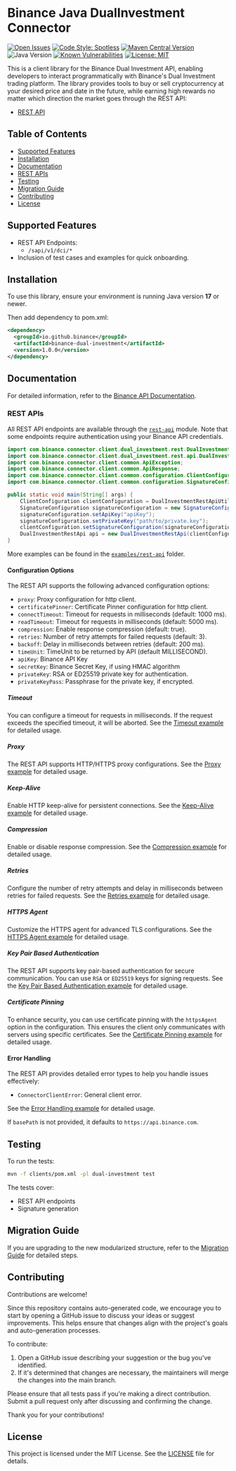 # Binance Java DualInvestment Connector

[![Open Issues](https://img.shields.io/github/issues/binance/binance-connector-java)](https://github.com/binance/binance-connector-java/issues)
[![Code Style: Spotless](https://img.shields.io/badge/code%20style-spotless-ff69b4)](https://github.com/diffplug/spotless)
[![Maven Central Version](https://img.shields.io/maven-central/v/io.github.binance/binance-dual-investment)](https://central.sonatype.com/artifact/io.github.binance/binance-dual-investment)
![Java Version](https://img.shields.io/badge/Java-%3E=11-brightgreen)
[![Known Vulnerabilities](https://snyk.io/test/github/binance/binance-connector-java/badge.svg)](https://snyk.io/test/github/binance/binance-connector-java)
[![License: MIT](https://img.shields.io/badge/License-MIT-yellow.svg)](https://opensource.org/licenses/MIT)

This is a client library for the Binance Dual Investment API, enabling developers to interact programmatically with Binance's Dual Investment trading platform. The library provides tools to buy or sell cryptocurrency at your desired price and date in the future, while earning high rewards no matter which direction the market goes through the REST API:

- [REST API](./src/main/java/com/binance/connector/client/dual_investment/rest/api)

## Table of Contents

- [Supported Features](#supported-features)
- [Installation](#installation)
- [Documentation](#documentation)
- [REST APIs](#rest-apis)
- [Testing](#testing)
- [Migration Guide](#migration-guide)
- [Contributing](#contributing)
- [License](#license)

## Supported Features

- REST API Endpoints:
  - `/sapi/v1/dci/*`
- Inclusion of test cases and examples for quick onboarding.

## Installation

To use this library, ensure your environment is running Java version **17** or newer.

Then add dependency to pom.xml:

```xml
<dependency>
  <groupId>io.github.binance</groupId>
  <artifactId>binance-dual-investment</artifactId>
  <version>1.0.0</version>
</dependency>
```

## Documentation

For detailed information, refer to the [Binance API Documentation](https://developers.binance.com/docs/%{productName%}).

### REST APIs

All REST API endpoints are available through the [`rest-api`](./src/main/java/com/binance/connector/client/%{productName%}/rest) module. Note that some endpoints require authentication using your Binance API credentials.

```java
import com.binance.connector.client.dual_investment.rest.DualInvestmentRestApiUtil;
import com.binance.connector.client.dual_investment.rest.api.DualInvestmentRestApi;
import com.binance.connector.client.common.ApiException;
import com.binance.connector.client.common.ApiResponse;
import com.binance.connector.client.common.configuration.ClientConfiguration;
import com.binance.connector.client.common.configuration.SignatureConfiguration;

public static void main(String[] args) {
    ClientConfiguration clientConfiguration = DualInvestmentRestApiUtil.getClientConfiguration();
    SignatureConfiguration signatureConfiguration = new SignatureConfiguration();
    signatureConfiguration.setApiKey("apiKey");
    signatureConfiguration.setPrivateKey("path/to/private.key");
    clientConfiguration.setSignatureConfiguration(signatureConfiguration);
    DualInvestmentRestApi api = new DualInvestmentRestApi(clientConfiguration);
}
```

More examples can be found in the [`examples/rest-api`](./examples/dual-investment/src/main/java/com/binance/connector/client/dual-investment/rest) folder.

#### Configuration Options

The REST API supports the following advanced configuration options:

- `proxy`: Proxy configuration for http client.
- `certificatePinner`: Certificate Pinner configuration for http client.
- `connectTimeout`: Timeout for requests in milliseconds (default: 1000 ms).
- `readTimeout`: Timeout for requests in milliseconds (default: 5000 ms).
- `compression`: Enable response compression (default: true).
- `retries`: Number of retry attempts for failed requests (default: 3).
- `backoff`: Delay in milliseconds between retries (default: 200 ms).
- `timeUnit`: TimeUnit to be returned by API (default MILLISECOND).
- `apiKey`: Binance API Key
- `secretKey`: Binance Secret Key, if using HMAC algorithm 
- `privateKey`: RSA or ED25519 private key for authentication.
- `privateKeyPass`: Passphrase for the private key, if encrypted.

##### Timeout

You can configure a timeout for requests in milliseconds. If the request exceeds the specified timeout, it will be aborted. See the [Timeout example](./docs/rest-api/timeout.md) for detailed usage.

##### Proxy

The REST API supports HTTP/HTTPS proxy configurations. See the [Proxy example](./docs/rest-api/proxy.md) for detailed usage.

##### Keep-Alive

Enable HTTP keep-alive for persistent connections. See the [Keep-Alive example](./docs/rest-api/keepAlive.md) for detailed usage.

##### Compression

Enable or disable response compression. See the [Compression example](./docs/rest-api/compression.md) for detailed usage.

##### Retries

Configure the number of retry attempts and delay in milliseconds between retries for failed requests. See the [Retries example](./docs/rest-api/retries.md) for detailed usage.

##### HTTPS Agent

Customize the HTTPS agent for advanced TLS configurations. See the [HTTPS Agent example](./docs/rest-api/httpsAgent.md) for detailed usage.

##### Key Pair Based Authentication

The REST API supports key pair-based authentication for secure communication. You can use `RSA` or `ED25519` keys for signing requests. See the [Key Pair Based Authentication example](./docs/rest-api/key-pair-authentication.md) for detailed usage.

##### Certificate Pinning

To enhance security, you can use certificate pinning with the `httpsAgent` option in the configuration. This ensures the client only communicates with servers using specific certificates. See the [Certificate Pinning example](./docs/rest-api/certificate-pinning.md) for detailed usage.

#### Error Handling

The REST API provides detailed error types to help you handle issues effectively:

- `ConnectorClientError`: General client error.

See the [Error Handling example](./docs/rest-api/error-handling.md) for detailed usage.

If `basePath` is not provided, it defaults to `https://api.binance.com`.

## Testing

To run the tests:

```bash
mvn -f clients/pom.xml -pl dual-investment test
```

The tests cover:

- REST API endpoints
- Signature generation

## Migration Guide

If you are upgrading to the new modularized structure, refer to the [Migration Guide](./docs/rest-api/migration-guide.md) for detailed steps.

## Contributing

Contributions are welcome!

Since this repository contains auto-generated code, we encourage you to start by opening a GitHub issue to discuss your ideas or suggest improvements. This helps ensure that changes align with the project's goals and auto-generation processes.

To contribute:

1. Open a GitHub issue describing your suggestion or the bug you've identified.
2. If it's determined that changes are necessary, the maintainers will merge the changes into the main branch.

Please ensure that all tests pass if you're making a direct contribution. Submit a pull request only after discussing and confirming the change.

Thank you for your contributions!

## License

This project is licensed under the MIT License. See the [LICENSE](../../LICENSE) file for details.